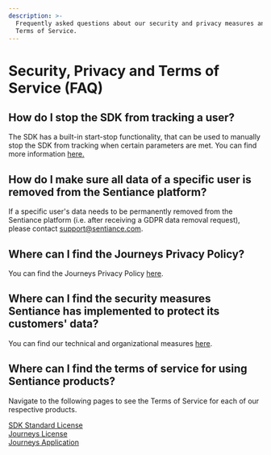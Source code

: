 ```yaml
---
description: >-
  Frequently asked questions about our security and privacy measures and our
  Terms of Service.
---
```


# Security, Privacy and Terms of Service \(FAQ\)

## How do I stop the SDK from tracking a user?

The SDK has a built-in start-stop functionality, that can be used to manually stop the SDK from tracking when certain parameters are met. You can find more information [here.](https://docs.sentiance.com/sdk/appendix/controlled-detections)

## How do I make sure all data of a specific user is removed from the Sentiance platform?

If a specific user's data needs to be permanently removed from the Sentiance platform \(i.e. after receiving a GDPR data removal request\), please contact [support@sentiance.com](mailto:support@sentiance.com).

## Where can I find the Journeys Privacy Policy?

You can find the Journeys Privacy Policy [here](https://www.sentiance.com/privacy-and-security/journeys/).

## Where can I find the security measures Sentiance has implemented to protect its customers' data?

You can find our technical and organizational measures [here](https://www.sentiance.com/technical-and-organizational-measures/).

## Where can I find the terms of service for using Sentiance products?

Navigate to the following pages to see the Terms of Service for each of our respective products.

[SDK Standard License  
](https://www.sentiance.com/terms/sdk-standard/)[Journeys License  
](https://www.sentiance.com/terms/journeys/)[Journeys Application ](https://www.sentiance.com/terms/journeys-application/)



  




  




  



